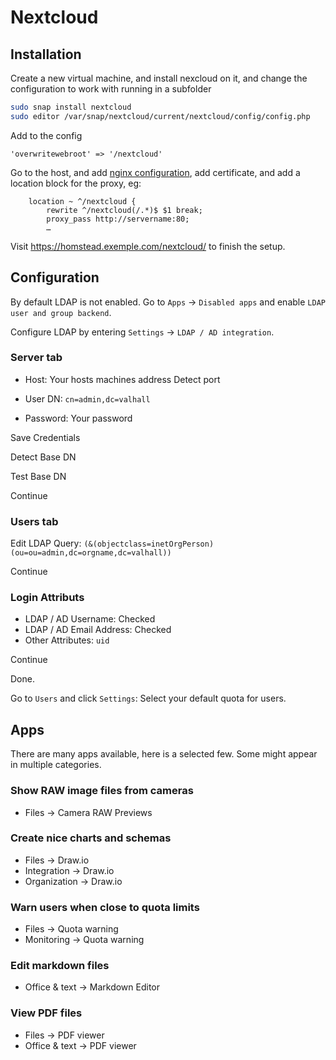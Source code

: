 Nextcloud
=========

Installation
------------

Create a new virtual machine, and install nexcloud on it, and change the configuration to work with running in a subfolder

```sh
sudo snap install nextcloud
sudo editor /var/snap/nextcloud/current/nextcloud/config/config.php
```

Add to the config
```
'overwritewebroot' => '/nextcloud'
```

Go to the host, and add [nginx configuration](nginx-proxy-setup.md), add certificate, and add a location block for the proxy, eg:
```
	location ~ ^/nextcloud {
		rewrite ^/nextcloud(/.*)$ $1 break;
		proxy_pass http://servername:80;
		…
```

Visit https://homstead.exemple.com/nextcloud/ to finish the setup.

Configuration
-------------

By default LDAP is not enabled. Go to `Apps` -> `Disabled apps` and enable `LDAP user and group backend`.

Configure LDAP by entering `Settings` -> `LDAP / AD integration`.

### Server tab

* Host: Your hosts machines address
Detect port

* User DN: `cn=admin,dc=valhall`
* Password: Your password

Save Credentials

Detect Base DN

Test Base DN

Continue

### Users tab

Edit LDAP Query:
`(&(objectclass=inetOrgPerson)(ou=ou=admin,dc=orgname,dc=valhall))`

Continue

### Login Attributs

* LDAP / AD Username: Checked
* LDAP / AD Email Address: Checked
* Other Attributes: `uid`

Continue

Done.

Go to `Users` and click `Settings`: Select your default quota for users.

Apps
----

There are many apps available, here is a selected few. Some might appear in multiple categories.

### Show RAW image files from cameras

* Files -> Camera RAW Previews

### Create nice charts and schemas

* Files -> Draw.io
* Integration -> Draw.io
* Organization -> Draw.io

### Warn users when close to quota limits

* Files -> Quota warning
* Monitoring -> Quota warning

### Edit markdown files

* Office & text -> Markdown Editor

### View PDF files

* Files -> PDF viewer
* Office & text -> PDF viewer

